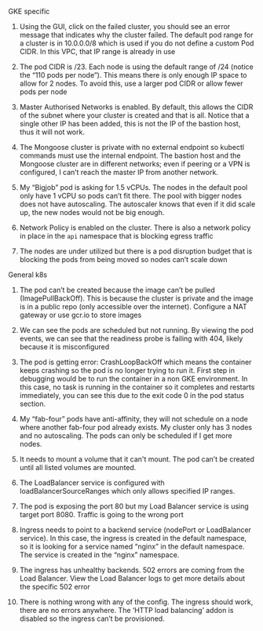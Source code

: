 GKE specific

1. Using the GUI, click on the failed cluster, you should see an error message that indicates why the cluster failed.
The default pod range for a cluster is in 10.0.0.0/8 which is used if you do not define a custom Pod CIDR. In this VPC, that IP range is already in use

2. The pod CIDR is /23. Each node is using the default range of /24 (notice the “110 pods per node”). This means there is only enough IP space to allow for 2 nodes. To avoid this, use a larger pod CIDR or allow fewer pods per node

3. Master Authorised Networks is enabled. By default, this allows the CIDR of the subnet where your cluster is created and that is all. Notice that a single other IP has been added, this is not the IP of the bastion host, thus it will not work.

4. The Mongoose cluster is private with no external endpoint so kubectl commands must use the internal endpoint. The bastion host and the Mongoose cluster are in different networks; even if peering or a VPN is configured, I can’t reach the master IP from another network.

5. My “Bigjob” pod is asking for 1.5 vCPUs. The nodes in the default pool only have 1 vCPU so pods can’t fit there. The pool with bigger nodes does not have autoscaling. The autoscaler knows that even if it did scale up, the new nodes would not be big enough.

6. Network Policy is enabled on the cluster. There is also a network policy in place in the `api` namespace that is blocking egress traffic

7. The nodes are under utilized but there is a pod disruption budget that is blocking the pods from being moved so nodes can’t scale down

General k8s

1. The pod can’t be created because the image can’t be pulled (ImagePullBackOff). This is because the cluster is private and the image is in a public repo (only accessible over the internet). Configure a NAT gateway or use gcr.io to store images

2. We can see the pods are scheduled but not running. By viewing the pod events, we can see that the readiness probe is failing with 404, likely because it is misconfigured

3. The pod is getting error: CrashLoopBackOff which means the container keeps crashing so the pod is no longer trying to run it. First step in debugging would be to run the container in a non GKE environment. 
In this case, no task is running in the container so it completes and restarts immediately, you can see this due to the exit code 0 in the pod status section.

4. My “fab-four” pods have anti-affinity, they will not schedule on a node where another fab-four pod already exists. My cluster only has 3 nodes and no autoscaling. The pods can only be scheduled if I get more nodes.

5. It needs to mount a volume that it can't mount. The pod can’t be created until all listed volumes are mounted.

6. The LoadBalancer service is configured with loadBalancerSourceRanges which only allows specified IP ranges. 

7. The pod is exposing the port 80 but my Load Balancer service is using target port 8080. Traffic is going to the wrong port

8. Ingress needs to point to a backend service (nodePort or LoadBalancer service). In this case, the ingress is created in the default namespace, so it is looking for a service named “nginx” in the default namespace. The service is created in the “nginx” namespace.

9. The ingress has unhealthy backends. 502 errors are coming from the Load Balancer. View the Load Balancer logs to get more details about the specific 502 error

10. There is nothing wrong with any of the config. The ingress should work, there are no errors anywhere. The ‘HTTP load balancing’ addon is disabled so the ingress can’t be provisioned.
